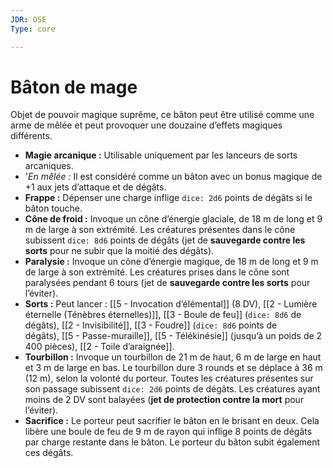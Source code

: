 ```yaml
---
JDR: OSE
Type: core

---
```

# Bâton de mage

Objet de pouvoir magique suprême, ce bâton peut être utilisé comme une arme de mêlée et peut provoquer une douzaine d’effets magiques différents.

- **Magie arcanique :** Utilisable uniquement par les lanceurs de sorts arcaniques.
- '_En mêlée :_ Il est considéré comme un bâton avec un bonus magique de +1 aux jets d’attaque et de dégâts.
- **Frappe :** Dépenser une charge inflige `dice: 2d6` points de dégâts si le bâton touche.
- **Cône de froid :** Invoque un cône d’énergie glaciale, de 18 m de long et 9 m de large à son extrémité. Les créatures présentes dans le cône subissent `dice: 8d6` points de dégâts (jet de **sauvegarde contre les sorts** pour ne subir que la moitié des dégâts).
- **Paralysie :** Invoque un cône d’énergie magique, de 18 m de long et 9 m de large à son extrémité. Les créatures prises dans le cône sont paralysées pendant 6 tours (jet de **sauvegarde contre les sorts** pour l’éviter).
- **Sorts :** Peut lancer : [[5 - Invocation d’élémental]] (8 DV), [[2 - Lumière éternelle (Ténèbres éternelles)]], [[3 - Boule de feu]] (`dice: 8d6` de dégâts), [[2 - Invisibilité]], [[3 - Foudre]] (`dice: 8d6` points de dégâts), [[5 - Passe-muraille]], [[5 - Télékinésie]] (jusqu’à un poids de 2 400 pièces), [[2 - Toile d’araignée]].
- **Tourbillon :** Invoque un tourbillon de 21 m de haut, 6 m de large en haut et 3 m de large en bas. Le tourbillon dure 3 rounds et se déplace à 36 m (12 m), selon la volonté du porteur. Toutes les créatures présentes sur son passage subissent `dice: 2d6` points de dégâts. Les créatures ayant moins de 2 DV sont balayées (**jet de protection contre la mort** pour l’éviter).
- **Sacrifice :** Le porteur peut sacrifier le bâton en le brisant en deux. Cela libère une boule de feu de 9 m de rayon qui inflige 8 points de dégâts par charge restante dans le bâton. Le porteur du bâton subit également ces dégâts.